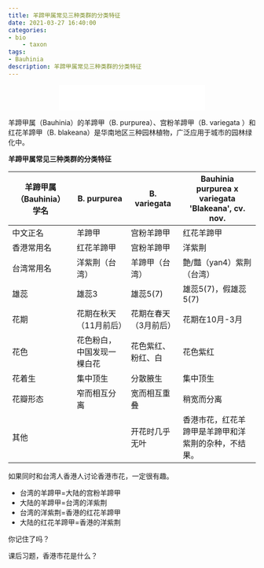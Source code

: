 ```yaml
---
title: 羊蹄甲属常见三种类群的分类特征
date: 2021-03-27 16:40:00
categories: 
- bio
    - taxon
tags: 
- Bauhinia
description: 羊蹄甲属常见三种类群的分类特征
---  
```


<div align="middle"><iframe frameborder="no" border="0" marginwidth="0" marginheight="0" width=298 height=52 src="//music.163.com/outchain/player?type=2&id=26090155&auto=1&height=32"></iframe></div>

羊蹄甲属（Bauhinia）的羊蹄甲（B. purpurea）、宫粉羊蹄甲（B. variegata ）和红花羊蹄甲（B. blakeana）是华南地区三种园林植物，广泛应用于城市的园林绿化中。

**羊蹄甲属常见三种类群的分类特征**

|羊蹄甲属（Bauhinia）学名|B. purpurea|B. variegata|Bauhinia purpurea x variegata 'Blakeana', cv. nov.|
|---|---|---|---|
|中文正名|羊蹄甲|宫粉羊蹄甲|红花羊蹄甲|
|香港常用名|红花羊蹄甲|宫粉羊蹄甲|洋紫荆|
|台湾常用名|洋紫荆（台湾）|羊蹄甲（台湾）|艶/豔（yan4）紫荆（台湾）|
|雄蕊|雄蕊3|雄蕊5(7)|雄蕊5(7)，假雄蕊5(7)|
|花期|花期在秋天（11月前后）|花期在春天（3月前后）|花期在10月-3月|
|花色|花色粉白，中国发现一棵白花|花色紫红、粉红、白|花色紫红|
|花着生|集中顶生|分散腋生|集中顶生|
|花瓣形态|窄而相互分离|宽而相互重叠|稍宽而分离|
|其他||开花时几乎无叶|香港市花，红花羊蹄甲是羊蹄甲和洋紫荆的杂种，不结果。|

如果同时和台湾人香港人讨论香港市花，一定很有趣。

- 台湾的羊蹄甲=大陆的宫粉羊蹄甲
- 大陆的羊蹄甲=台湾的洋紫荆
- 台湾的洋紫荆=香港的红花羊蹄甲
- 大陆的红花羊蹄甲=香港的洋紫荆

你记住了吗？

课后习题，香港市花是什么？